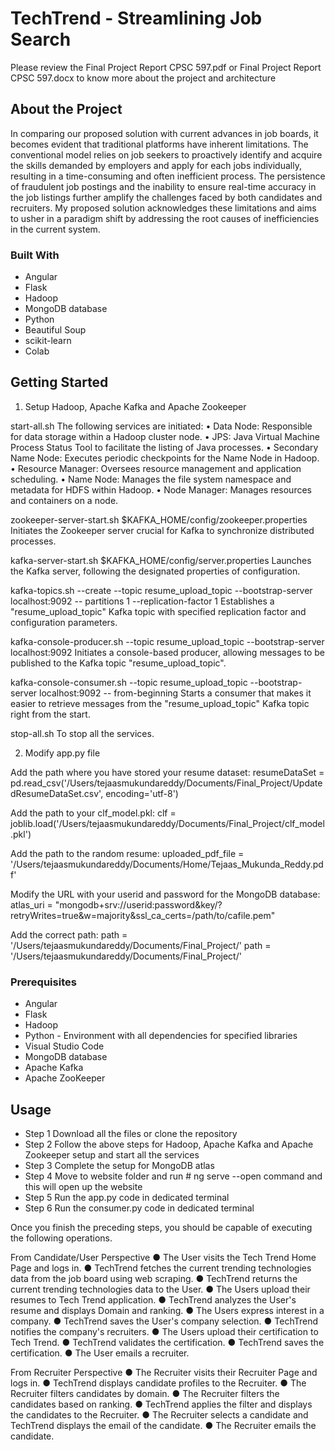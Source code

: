 # TechTrend - Streamlining Job Search 

Please review the Final Project Report CPSC 597.pdf or Final Project Report CPSC 597.docx to know more about the project and architecture

## About the Project

In comparing our proposed solution with current advances in job boards, it becomes evident that traditional platforms have inherent limitations. The conventional model relies on job seekers to proactively identify and acquire the skills demanded by employers and apply for each jobs individually, resulting in a time-consuming and often inefficient process. The persistence of fraudulent job postings and the inability to ensure real-time accuracy in the job listings further amplify the challenges faced by both candidates and recruiters. My proposed solution acknowledges these limitations and aims to usher in a paradigm shift by addressing the root causes of inefficiencies in the current system.

### Built With

- Angular
- Flask
- Hadoop
- MongoDB database 
- Python
- Beautiful Soup
- scikit-learn
- Colab

## Getting Started

1. Setup Hadoop, Apache Kafka and Apache Zookeeper 

start-all.sh
The following services are initiated:
• Data Node: Responsible for data storage within a Hadoop cluster node.
• JPS: Java Virtual Machine Process Status Tool to facilitate the listing of Java processes.
• Secondary Name Node: Executes periodic checkpoints for the Name Node in Hadoop.
• Resource Manager: Oversees resource management and application scheduling.
• Name Node: Manages the file system namespace and metadata for HDFS within Hadoop.
• Node Manager: Manages resources and containers on a node.

zookeeper-server-start.sh $KAFKA_HOME/config/zookeeper.properties
Initiates the Zookeeper server crucial for Kafka to synchronize distributed processes.

kafka-server-start.sh $KAFKA_HOME/config/server.properties
Launches the Kafka server, following the designated properties of configuration.

kafka-topics.sh --create --topic resume_upload_topic --bootstrap-server localhost:9092 -- partitions 1 --replication-factor 1
Establishes a "resume_upload_topic" Kafka topic with specified replication factor and configuration parameters.

kafka-console-producer.sh --topic resume_upload_topic --bootstrap-server localhost:9092
Initiates a console-based producer, allowing messages to be published to the Kafka topic "resume_upload_topic".

kafka-console-consumer.sh --topic resume_upload_topic --bootstrap-server localhost:9092 -- from-beginning
Starts a consumer that makes it easier to retrieve messages from the "resume_upload_topic" Kafka topic right from the start.

stop-all.sh
To stop all the services.

2. Modify app.py file

Add the path where you have stored your resume dataset:
resumeDataSet = pd.read_csv('/Users/tejaasmukundareddy/Documents/Final_Project/UpdatedResumeDataSet.csv', encoding='utf-8')

Add the path to your clf_model.pkl:
clf = joblib.load('/Users/tejaasmukundareddy/Documents/Final_Project/clf_model.pkl')

Add the path to the random resume:
uploaded_pdf_file = '/Users/tejaasmukundareddy/Documents/Home/Tejaas_Mukunda_Reddy.pdf'

Modify the URL with your userid and password for the MongoDB database:
atlas_uri = "mongodb+srv://userid:password&key/?retryWrites=true&w=majority&ssl_ca_certs=/path/to/cafile.pem"

Add the correct path:
path = '/Users/tejaasmukundareddy/Documents/Final_Project/'
path = '/Users/tejaasmukundareddy/Documents/Final_Project/'

### Prerequisites

- Angular
- Flask
- Hadoop
- Python - Environment with all dependencies for specified libraries
- Visual Studio Code
- MongoDB database
- Apache Kafka
- Apache ZooKeeper

## Usage

- Step 1 Download all the files or clone the repository
- Step 2 Follow the above steps for Hadoop, Apache Kafka and Apache Zookeeper setup and start all the services
- Step 3 Complete the setup for MongoDB atlas
- Step 4 Move to website folder and run # ng serve --open command and this will open up the website
- Step 5 Run the app.py code in dedicated terminal
- Step 6 Run the consumer.py code in dedicated terminal

Once you finish the preceding steps, you should be capable of executing the following operations.

From Candidate/User Perspective
● The User visits the Tech Trend Home Page and logs in.
● TechTrend fetches the current trending technologies data from the job board using web scraping.
● TechTrend returns the current trending technologies data to the User.
● The Users upload their resumes to Tech Trend application.
● TechTrend analyzes the User's resume and displays Domain and ranking.
● The Users express interest in a company.
● TechTrend saves the User's company selection.
● TechTrend notifies the company's recruiters.
● The Users upload their certification to Tech Trend.
● TechTrend validates the certification.
● TechTrend saves the certification.
● The User emails a recruiter.

From Recruiter Perspective
● The Recruiter visits their Recruiter Page and logs in.
● TechTrend displays candidate profiles to the Recruiter.
● The Recruiter filters candidates by domain.
● The Recruiter filters the candidates based on ranking.
● TechTrend applies the filter and displays the candidates to the Recruiter.
● The Recruiter selects a candidate and TechTrend displays the email of the candidate.
● The Recruiter emails the candidate.

